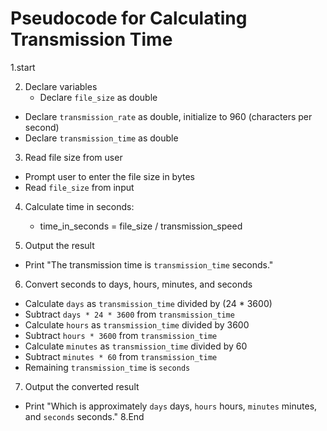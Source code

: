  # Pseudocode for Calculating Transmission Time
1.start

2. Declare variables
     - Declare `file_size` as double
- Declare `transmission_rate` as double, initialize to 960 (characters per second)
- Declare `transmission_time` as double

3. Read file size from user
- Prompt user to enter the file size in bytes
- Read `file_size` from input
  
4. Calculate time in seconds:
   - time_in_seconds = file_size / transmission_speed

5. Output the result
- Print "The transmission time is `transmission_time` seconds."

6. Convert seconds to days, hours, minutes, and seconds
- Calculate `days` as `transmission_time` divided by (24 * 3600)
- Subtract `days * 24 * 3600` from `transmission_time`
- Calculate `hours` as `transmission_time` divided by 3600
- Subtract `hours * 3600` from `transmission_time`
- Calculate `minutes` as `transmission_time` divided by 60
- Subtract `minutes * 60` from `transmission_time`
- Remaining `transmission_time` is `seconds`

7. Output the converted result
- Print "Which is approximately `days` days, `hours` hours, `minutes` minutes, and `seconds` seconds."
8.End
